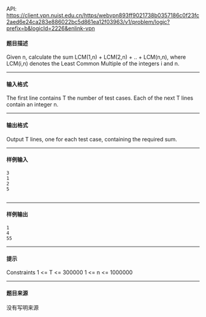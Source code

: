 API: https://client.vpn.nuist.edu.cn/https/webvpn893ff9021738b0357186c0f23fc2aed6e24ca283e886022bc5d861ea12f03963/v1/problem/logic?prefix=b&logicId=2226&enlink-vpn

#### 题目描述

Given n, calculate the sum LCM(1,n) + LCM(2,n) + .. + LCM(n,n), where LCM(i,n) denotes the Least Common Multiple of the integers i and n.

---

#### 输入格式

The first line contains T the number of test cases. Each of the next T lines contain an integer n.

---

#### 输出格式

Output T lines, one for each test case, containing the required sum.

---

#### 样例输入
```
3
1
2
5


```

---

#### 样例输出
```
1
4
55

```

---

#### 提示

Constraints 1 <= T <= 300000 1 <= n <= 1000000

---

#### 题目来源

没有写明来源